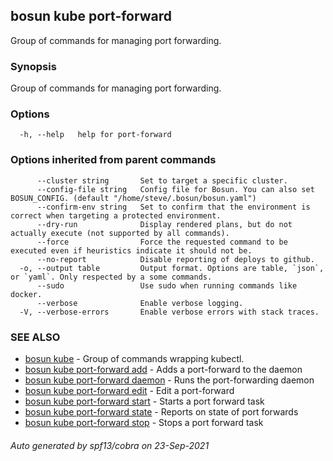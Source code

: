 ## bosun kube port-forward

Group of commands for managing port forwarding.

### Synopsis

Group of commands for managing port forwarding.

### Options

```
  -h, --help   help for port-forward
```

### Options inherited from parent commands

```
      --cluster string       Set to target a specific cluster.
      --config-file string   Config file for Bosun. You can also set BOSUN_CONFIG. (default "/home/steve/.bosun/bosun.yaml")
      --confirm-env string   Set to confirm that the environment is correct when targeting a protected environment.
      --dry-run              Display rendered plans, but do not actually execute (not supported by all commands).
      --force                Force the requested command to be executed even if heuristics indicate it should not be.
      --no-report            Disable reporting of deploys to github.
  -o, --output table         Output format. Options are table, `json`, or `yaml`. Only respected by a some commands.
      --sudo                 Use sudo when running commands like docker.
      --verbose              Enable verbose logging.
  -V, --verbose-errors       Enable verbose errors with stack traces.
```

### SEE ALSO

* [bosun kube](bosun_kube.md)	 - Group of commands wrapping kubectl.
* [bosun kube port-forward add](bosun_kube_port-forward_add.md)	 - Adds a port-forward to the daemon
* [bosun kube port-forward daemon](bosun_kube_port-forward_daemon.md)	 - Runs the port-forwarding daemon
* [bosun kube port-forward edit](bosun_kube_port-forward_edit.md)	 - Edit a port-forward
* [bosun kube port-forward start](bosun_kube_port-forward_start.md)	 - Starts a port forward task
* [bosun kube port-forward state](bosun_kube_port-forward_state.md)	 - Reports on state of port forwards
* [bosun kube port-forward stop](bosun_kube_port-forward_stop.md)	 - Stops a port forward task

###### Auto generated by spf13/cobra on 23-Sep-2021
